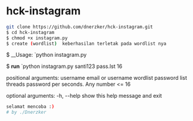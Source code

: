 # hck-instagram

```bash
git clone https://github.com/dnerzker/hck-instagram.git
$ cd hck-instagram
$ chmod +x instagram.py
$ create (wordlist)  keberhasilan terletak pada wordlist nya
```

$ __Usage: `python instagram.py <username> <wordlist> <threads>

$ **run** `python instagram.py santi123 pass.lst 16


positional arguments:
  username    email or username
  wordlist    password list
  threads     password per seconds. Any number <= 16

optional arguments:
  -h, --help  show this help message and exit
  
  
  ```bash
  selamat mencoba :)
 # by ./Dnerzker
```
